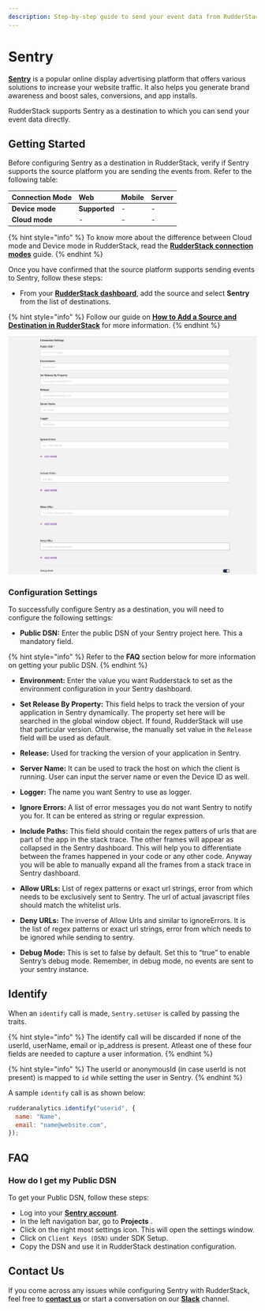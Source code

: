 ```yaml
---
description: Step-by-step guide to send your event data from RudderStack to Sentry.
---
```


# Sentry

[**Sentry**](https://sentry.io/about/) is a popular online display advertising platform that offers various solutions to increase your website traffic. It also helps you generate brand awareness and boost sales, conversions, and app installs.

RudderStack supports Sentry as a destination to which you can send your event data directly.

## Getting Started

Before configuring Sentry as a destination in RudderStack, verify if Sentry supports the source platform you are sending the events from. Refer to the following table:

| **Connection Mode** | **Web** | **Mobile** | **Server** |
| :--- | :--- | :--- | :--- |
| **Device mode** | **Supported** | - | - |
| **Cloud mode** | - | - | - |

{% hint style="info" %}
To know more about the difference between Cloud mode and Device mode in RudderStack, read the [**RudderStack connection modes**](https://docs.rudderstack.com/get-started/rudderstack-connection-modes) guide.
{% endhint %}

Once you have confirmed that the source platform supports sending events to Sentry, follow these steps:

* From your [**RudderStack dashboard**](https://app.rudderstack.com/), add the source and select **Sentry** from the list of destinations.

{% hint style="info" %}
Follow our guide on [**How to Add a Source and Destination in RudderStack**](https://docs.rudderstack.com/how-to-guides/adding-source-and-destination-rudderstack) for more information.
{% endhint %}


![Configuration Settings for Sentry](../../.gitbook/assets/sentry.png)

### Configuration Settings

To successfully configure Sentry as a destination, you will need to configure the following settings:

* **Public DSN:** Enter the public DSN of your Sentry project here. This a mandatory field.

{% hint style="info" %}
Refer to the **FAQ** section below for more information on getting your public DSN.
{% endhint %}

* **Environment:** Enter the value you want Rudderstack to set as the environment configuration in your Sentry dashboard.

* **Set Release By Property:** This field helps to track the version of your application in Sentry dynamically. The property set here will be searched in the global window object. If found, RudderStack will use that particular version. Otherwise, the manually set value in the `Release` field will be used as default.

* **Release:** Used for tracking the version of your application in Sentry.

* **Server Name:** It can be used to track the host on which the client is running. User can input the server name or even the Device ID as well.

* **Logger:** The name you want Sentry to use as logger.

* **Ignore Errors:** A list of error messages you do not want Sentry to notify you for. It can be entered as string or regular expression.

* **Include Paths:** This field should contain the regex patters of urls that are part of the app in the stack trace. The other frames will appear as collapsed in the Sentry dashboard. This will help you to differentiate between the frames happened in your code or any other code. Anyway you will be able to manually expand all the frames from a stack trace in Sentry dashboard.

* **Allow URLs:** List of regex patterns or exact url strings, error from which needs to be exclusively sent to Sentry. The url of actual javascript files should match the whitelist urls.

* **Deny URLs:** The inverse of Allow Urls and similar to ignoreErrors. It is the list of regex patterns or exact url strings, error from which needs to be ignored while sending to sentry.

* **Debug Mode:** This is set to false by default. Set this to “true” to enable Sentry’s debug mode. Remember, in debug mode, no events are sent to your sentry instance.


## Identify

When an `identify` call is made, `Sentry.setUser` is called by passing the traits.

{% hint style="info" %}
The identify call will be discarded if none of the userId, userName, email or ip_address is present. Atleast one of these four fields are needed to capture a user information.
{% endhint %}

{% hint style="info" %}
The userId or anonymousId (in case userId is not present) is mapped to `id` while setting the user in Sentry.
{% endhint %}


A sample `identify` call is as shown below:

```javascript
rudderanalytics.identify("userid", {
  name: "Name",
  email: "name@website.com",
});
```

## FAQ

### How do I get my Public DSN
To get your Public DSN, follow these steps:

* Log into your [**Sentry account**](https://sentry.io/auth/login/).
* In the left navigation bar, go to **Projects** .
* Click on the right most settings icon. This will open the settings window.
* Click on `Client Keys (DSN)` under SDK Setup.
* Copy the DSN and use it in RudderStack destination configuration.

## Contact Us

If you come across any issues while configuring Sentry with RudderStack, feel free to [**contact us**](mailto:docs@rudderstack.com) or start a conversation on our [**Slack**](https://resources.rudderstack.com/join-rudderstack-slack) channel.

